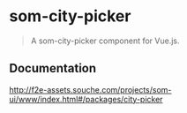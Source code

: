 # som-city-picker
> A som-city-picker component for Vue.js.

## Documentation
http://f2e-assets.souche.com/projects/som-ui/www/index.html#/packages/city-picker
